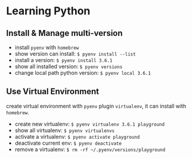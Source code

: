 # Learning Python

## Install & Manage multi-version
- install `pyenv` with `homebrew`
- show version can install: `$ pyenv install --list`
- install a version: `$ pyenv install 3.6.1`
- show all installed version: `$ pyenv versions`
- change local path python version: `$ pyenv local 3.6.1`

## Use Virtual Environment
create virtual environment with `pyenv` plugin `virtualenv`, it can install with `homebrew`.
- create new virtualenv: `$ pyenv virtualenv 3.6.1 playground`
- show all virtualenv: `$ pyenv virtualenvs`
- activate a virtualenv: `$ pyenv activate playground`
- deactivate current env: `$ pyenv deactivate`
- remove a virtualenv: `$ rm -rf ~/.pyenv/versions/playground`
